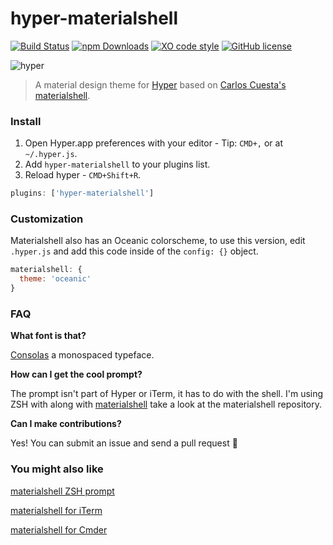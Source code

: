# hyper-materialshell

[![Build Status](https://img.shields.io/travis/carloscuesta/hyper-materialshell.svg?style=flat-square)](https://travis-ci.org/carloscuesta/hyper-materialshell)
[![npm Downloads](https://img.shields.io/npm/dt/hyperterm-materialshell.svg?style=flat-square)](https://www.npmjs.com/package/hyperterm-materialshell)
[![XO code style](https://img.shields.io/badge/code_style-XO-5ed9c7.svg?style=flat-square)](https://github.com/sindresorhus/xo)
[![GitHub license](https://img.shields.io/github/license/carloscuesta/hyper-materialshell.svg?style=flat-square)](https://github.com/carloscuesta/hyper-materialshell/blob/master/LICENSE)

![hyper](https://cloud.githubusercontent.com/assets/7629661/17600203/b890114c-6002-11e6-87ab-e07f911e4568.png)

> A material design theme for [Hyper](http://hyper.is) based on [Carlos Cuesta's materialshell](https://github.com/carloscuesta/materialshell).

### Install

1. Open Hyper.app preferences with your editor - Tip: `CMD+,` or at `~/.hyper.js`.
2. Add `hyper-materialshell` to your plugins list.
3. Reload hyper - `CMD+Shift+R`.

```js
plugins: ['hyper-materialshell']
```

### Customization

Materialshell also has an Oceanic colorscheme, to use this version, edit `.hyper.js` and add this code inside of the `config: {}` object.

```javascript
materialshell: {
  theme: 'oceanic'
}
```

### FAQ

**What font is that?**

[Consolas](https://en.wikipedia.org/wiki/Consolas) a monospaced typeface.

**How can I get the cool prompt?**

The prompt isn't part of Hyper or iTerm, it has to do with the shell. I'm using ZSH with along with [materialshell](https://github.com/carloscuesta/materialshell) take a look at the materialshell repository.

**Can I make contributions?**

Yes! You can submit an issue and send a pull request :tada:

### You might also like

[materialshell ZSH prompt](https://github.com/carloscuesta/materialshell#shell-prompt)

[materialshell for iTerm](https://github.com/carloscuesta/materialshell#iterm)

[materialshell for Cmder](https://github.com/carloscuesta/materialshell#cmder)
